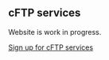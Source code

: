 ## cFTP services

Website is work in progress.

[Sign up for cFTP services](https://discord.gg/aSpEq2)
